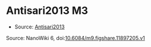 <a name="material" />

# Antisari2013 M3
<script type="application/ld+json">
  {
    "@context": "https://schema.org/",
    "@type": "ChemicalSubstance",
    "@id": "https://egonw.github.io/nanowiki/nanowiki302.html#material",
    "http://purl.org/dc/terms/conformsTo":
      {
        "@type": "CreativeWork",
        "@id": "https://bioschemas.org/profiles/ChemicalSubstance/0.4-RELEASE/"
      },
    "identfier": "302",
    "name": "Antisari2013 M3",
    "url": "https://egonw.github.io/nanowiki/nanowiki302.html#material",
    "sameAs": "http://127.0.0.1/mediawiki/index.php/Special:URIResolver/Antisari2013_M3"
  }
</script>


* Source: [Antisari2013](articleAntisari2013.md)


Source: NanoWiki 6, doi:[10.6084/m9.figshare.11897205.v1](https://doi.org/10.6084/m9.figshare.11897205.v1)
